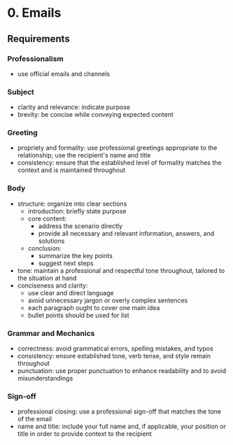 # 0. Emails

## Requirements

### Professionalism

- use official emails and channels

### Subject

- clarity and relevance: indicate purpose
- brevity: be concise while conveying expected content

### Greeting

- propriety and formality: use professional greetings appropriate to the
  relationship; use the recipient's name and title
- consistency: ensure that the established level of formality matches the
  context and is maintained throughout

### Body

- structure: organize into clear sections
	- introduction: briefly state purpose
	- core content:
		- address the scenario directly
		- provide all necessary and relevant information, answers, and solutions
	- conclusion:
		- summarize the key points
		- suggest next steps
- tone: maintain a professional and respectful tone throughout, tailored to the
  situation at hand
- conciseness and clarity:
	- use clear and direct language
	- avoid unnecessary jargon or overly complex sentences
	- each paragraph ought to cover one main idea
	- bullet points should be used for list

### Grammar and Mechanics

- correctness: avoid grammatical errors, spelling mistakes, and typos
- consistency: ensure established tone, verb tense, and style remain throughout
- punctuation: use proper punctuation to enhance readability and to avoid
  misunderstandings

### Sign-off

- professional closing: use a professional sign-off that matches the tone of
  the email
- name and title: include your full name and, if applicable, your position or
  title in order to provide context to the recipient


